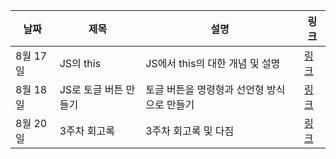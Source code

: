 | 날짜     | 제목                  | 설명                                        | 링크                                      |
| -------- | --------------------- | ------------------------------------------- | ----------------------------------------- |
| 8월 17일 | JS의 this             | JS에서 this의 대한 개념 및 설명             | [링크](https://eunchanee.tistory.com/556) |
| 8월 18일 | JS로 토글 버튼 만들기 | 토글 버튼을 명령형과 선언형 방식으로 만들기 | [링크](https://eunchanee.tistory.com/557) |
| 8월 20일 | 3주차 회고록          | 3주차 회고록 및 다짐                        | [링크](https://eunchanee.tistory.com/560) |
